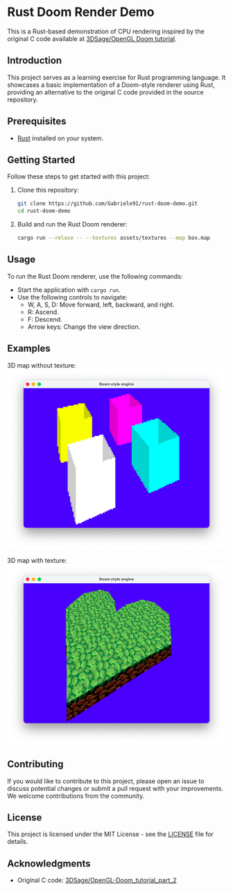 # Rust Doom Render Demo

This is a Rust-based demonstration of CPU rendering inspired by the original C code available at [3DSage/OpenGL Doom tutorial](https://github.com/3DSage/OpenGL-Doom_tutorial_part_2/blob/main/Doom_Part_1.c).

## Introduction

This project serves as a learning exercise for Rust programming language. It showcases a basic implementation of a Doom-style renderer using Rust, providing an alternative to the original C code provided in the source repository.

## Prerequisites

- [Rust](https://www.rust-lang.org/tools/install) installed on your system.

## Getting Started

Follow these steps to get started with this project:

1. Clone this repository:

   ```bash
   git clone https://github.com/Gabriele91/rust-doom-demo.git
   cd rust-doom-demo
   ```

2. Build and run the Rust Doom renderer:

   ```bash
   cargo run --relase -- --textures assets/textures --map box.map
   ```

## Usage

To run the Rust Doom renderer, use the following commands:

- Start the application with `cargo run`.
- Use the following controls to navigate:
  - W, A, S, D: Move forward, left, backward, and right.
  - R: Ascend.
  - F: Descend.
  - Arrow keys: Change the view direction.

## Examples

3D map without texture:
![Example](https://github.com/Gabriele91/rust-doom-demo/blob/main/doc/screenshot.png?raw=true)

3D map with texture:
![Example](https://github.com/Gabriele91/rust-doom-demo/blob/main/doc/screenshot_texture.png?raw=true)

## Contributing

If you would like to contribute to this project, please open an issue to discuss potential changes or submit a pull request with your improvements. We welcome contributions from the community.

## License

This project is licensed under the MIT License - see the [LICENSE](LICENSE) file for details.

## Acknowledgments

- Original C code: [3DSage/OpenGL-Doom_tutorial_part_2](https://github.com/3DSage/OpenGL-Doom_tutorial_part_2)
